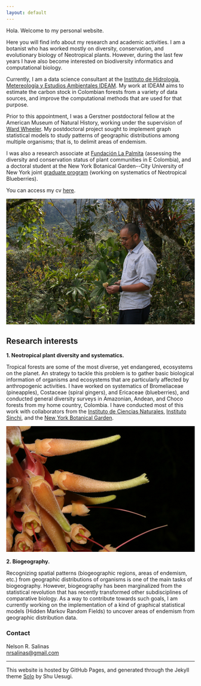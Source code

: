 ```yaml
---
layout: default
---
```


Hola. Welcome to my personal website.

Here you will find info about my research and academic activities. I am a botanist who has worked mostly on diversity, conservation, and evolutionary biology of Neotropical plants. However, during the last few years I have also become interested on biodiversity informatics and computational biology.

Currently, I am a data science consultant at the [Instituto de Hidrología, Metereología y Estudios Ambientales IDEAM](http://www.ideam.gov.co/ "IDEAM"). My work at IDEAM aims to estimate the carbon stock in Colombian forests from a variety of data sources, and improve the computational methods that are used for that purpose.

Prior to this appointment, I was a Gerstner postdoctoral fellow at the American Museum of Natural History, working under the supervision of [Ward Wheeler](https://wardwheeler.wordpress.com/).
My postdoctoral project sought to implement graph statistical models to study patterns of geographic distributions among multiple organisms; that is, to delimit areas of endemism.

I was also a research associate at [Fundación La Palmita](http://lapalmita.com.co/pagina/) (assessing the diversity and conservation status of plant communities in E Colombia), and a doctoral student at the New York Botanical Garden--City University of New York joint [graduate program](https://www.nybg.org/plant-research-and-conservation/about/education-and-outreach/commodore-matthew-perry-graduate-studies-program/ "Commodore Matthew Perry graduate program at NYBG") (working on systematics of Neotropical Blueberries).

You can access my cv [here](nrsalinas_cv.pdf "Nelson Salinas CV").

![](Collecting.jpg "Collecting plants in Norte de Santander, Colombia")


## Research interests

__1. Neotropical plant diversity and systematics.__

Tropical forests are some of the most diverse, yet endangered, ecosystems on the planet. An strategy to tackle this problem is to gather basic biological information of organisms and ecosystems that are particularly affected by anthropogenic activities. I have worked on systematics of Bromeliaceae (pineapples), Costaceae (spiral gingers), and Ericaceae (blueberries), and conducted general diversity surveys in Amazonian, Andean, and Choco forests from my home country, Colombia. I have conducted most of this work with collaborators from the [Instituto de Ciencias Naturales](http://ciencias.bogota.unal.edu.co/icn/ "ICN"), [Instituto Sinchi](http://www.sinchi.org.co/), and the [New York Botanical Garden](http://www.nybg.org/science-new/).

![](Orthaea_cordata.jpg "Orthaea cordata")

__2. Biogeography.__

Recognizing spatial patterns (biogeographic regions, areas of endemism, etc.) from geographic distributions of organisms is one of the main tasks of biogeography. However, biogeography has been marginalized from the statistical revolution that has recently transformed other subdisciplines of comparative biology. As a way to contribute towards such goals, I am currently working on the implementation of a kind of graphical statistical models (Hidden Markov Random Fields) to uncover areas of endemism from geographic distribution data.

### Contact

Nelson R. Salinas  
nrsalinas@gmail.com

______

This website is hosted by GitHub Pages, and generated through the Jekyll theme [Solo](http://chibicode.github.io/solo) by Shu Uesugi.
